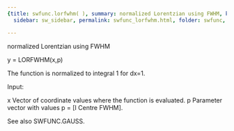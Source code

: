 ```yaml
---
{title: swfunc.lorfwhm( ), summary: normalized Lorentzian using FWHM, keywords: sample,
  sidebar: sw_sidebar, permalink: swfunc_lorfwhm.html, folder: swfunc, mathjax: 'true'}

---
```

normalized Lorentzian using FWHM
 
y = LORFWHM(x,p)
 
The function is normalized to integral 1 for dx=1.
 
Input:
 
x     Vector of coordinate values where the function is evaluated.
p     Parameter vector with values  p = [I Centre FWHM].
 
See also SWFUNC.GAUSS.
